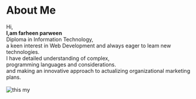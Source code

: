 <!DOCTYPE html>
<html lang="en">
<head>
  <meta charset="UTF-8">
  <meta name="viewport" content="width=device-width, initial-scale=1.0">
  <title>About Me</title>
</head>
<body>
  <h1>About Me</h1>
  <p>Hi, <b><br>I,am farheen parween <br> </b>
    Diploma in Information Technology,<br> 
    a keen interest in Web Development and always eager to leam new technologies. <br>
    I have detailed understanding of complex, <br> 
    programming languages and considerations. <br>
    and making an innovative approach to actualizing organizational marketing plans. <br> 
    <br>
    <img src="c:\Users\Lenovo\Documents\WhatsApp Image 2023-08-20 at 12.25.10.jpg" alt="this my">
    </body>
  </html>
